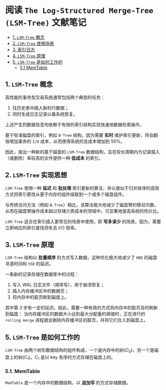 # 阅读 `The Log-Structured Merge-Tree (LSM-Tree)` 文献笔记

- [1. `LSM-Tree` 概念](#1-lsm-tree-概念)
- [2. `LSM-Tree` 使用场景](#2-lsm-tree-使用场景)
- [3. 索引日志](#3-索引日志)
- [4. `LSM-Tree` 原理](#4-lsm-tree-原理)
- [5. `LSM-Tree` 是如何工作的](#5-lsm-tree-是如何工作的)
  - [5.1 MemTable](#51-memtable)


## 1. `LSM-Tree` 概念

高性能的事务型交易系统通常包括两个典型的任务：

1. 往历史表中插入新的行数据；
2. 同时生成日志记录以备系统恢复。

上述产生的数据信息均依赖于有效的索引结构实现快速地数据检索操作。

基于标准磁盘的索引，例如 `B-Tree` 结构，因为需要 **实时** 维护索引更新，将会翻倍增加事务的 `I/O` 成本，从而使得系统的总成本增加到 $50\%$。

因此，提出一种新的基于磁盘的 `LSM-Tree` 数据结构，旨在较长周期内为记录插入（或删除）率较高的文件提供一种 **低成本** 的索引。

## 2. `LSM-Tree` 实现思想

`LSM-Tree` 使用一种 **延迟** 和 **批处理** 索引更新的算法，并以类似于归并排序的高效方式将索引更改从基于内存的组件级联到一个或多个磁盘组件。

与传统访问方法（例如 `B-Tree`）相比，该算法极大地减少了磁盘臂的移动次数，从而在磁盘臂操作成本超过存储介质成本的领域中，可显著地提高系统的性价比。

`LSM-Tree` 适合在索引插入更常见的场景中使用，即 **写多读少** 的场景。因为，需要立即响应的索引查找将失去 I/O 效率。

## 3. `LSM-Tree` 原理

`LSM-Tree` 结构以 **批量顺序** 的方式写入数据，这种优化极大地减少了 `HDD` 的磁盘寻道时间和 `SSD` 的延迟。

一条新的记录存储在数据库中的过程：

1. 写入 WAL 日志文件（顺序写），用于崩溃恢复；
2. 插入内存缓冲区中的数据页；
3. 将内存中的脏页刷到磁盘上。

其中第 3 步有一定的延迟。因此，需要一种有效的方式将内存中的脏页及时刷新到磁盘：
当内存缓冲区的数据大小达到最大分配量的阈值时，正在进行的 `rolling merge` 进程就会删除内存缓冲区的脏页，并将它们合入到磁盘上。

## 5. `LSM-Tree` 是如何工作的

`LSM-Tree` 由两个树形数据结构的组件构成，一个是内存中的树($C_0$)，另一个是磁盘上的树($C_1$)。$C_1$ 是以 key 有序的方式存储在磁盘上的。

### 5.1. MemTable

`MemTable` 是一个内存中的数据结构，以 **追加写** 的方式存储数据。
